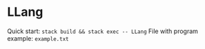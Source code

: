 # LLang

Quick start: ```stack build && stack exec -- LLang```
File with program example: ```example.txt```
